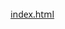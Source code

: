 [index.html](https://github.com/user-attachments/files/22397574/index.html)
<!DOCTYPE html>
<html lang="th">
<head>
  <meta charset="UTF-8">
  <title>เกมขัดแยกขยะ</title>
  <style>
    body
      * {
            box-sizing: border-box;
            margin: 0;
            padding: 0;
            font-family: 'Segoe UI', Tahoma, Geneva, Verdana, sans-serif;
        }
        
        body {
            background: linear-gradient(135deg, #e0f7fa 0%, #b2ebf2 30%, #80deea 70%, #4dd0e1 100%);
            min-height: 100vh;
            padding: 20px;
            text-align: center;
            display: flex;
            flex-direction: column;
            align-items: center;
            justify-content: center;
        }
        
        .game-container {
            max-width: 900px;
            width: 100%;
            margin: 20px auto;
            background: rgba(255, 255, 255, 0.9);
            border-radius: 20px;
            padding: 25px;
            box-shadow: 0 10px 30px rgba(0, 150, 136, 0.2);
            backdrop-filter: blur(5px);
            border: 1px solid rgba(255, 255, 255, 0.5);
        }
        
        .header {
            margin-bottom: 25px;
            position: relative;
        }
        
        h1 {
            color: #00695c;
            margin-bottom: 15px;
            font-size: 2.8rem;
            text-shadow: 2px 2px 4px rgba(0, 0, 0, 0.1);
            position: relative;
            display: inline-block;
        }
        
        h1:after {
            content: '';
            position: absolute;
            bottom: -10px;
            left: 50%;
            transform: translateX(-50%);
            width: 100px;
            height: 4px;
            background: linear-gradient(90deg, #4db6ac, #00796b);
            border-radius: 2px;
        }
        
        .instructions {
            background: linear-gradient(135deg, #e8f5e9, #c8e6c9);
            padding: 15px;
            border-radius: 12px;
            margin-bottom: 20px;
            border-left: 5px solid #388e3c;
            text-align: left;
            box-shadow: 0 4px 6px rgba(0, 0, 0, 0.05);
        }
        
        .instructions h3 {
            color: #2e7d32;
            margin-bottom: 10px;
            display: flex;
            align-items: center;
            gap: 10px;
        }
        
        .instructions ul {
            list-style-type: none;
            padding-left: 10px;
        }
        
        .instructions li {
            margin-bottom: 8px;
            display: flex;
            align-items: center;
            gap: 8px;
            color: #424242;
        }
        
        .instructions i {
            color: #388e3c;
            font-size: 1.2rem;
        }
        
        .info-container {
            display: flex;
            justify-content: space-between;
            align-items: center;
            margin-bottom: 25px;
            flex-wrap: wrap;
            gap: 15px;
        }
        
        .score-board {
            font-size: 1.3rem;
            color: #37474f;
            background: linear-gradient(135deg, #bbdefb, #90caf9);
            padding: 12px 20px;
            border-radius: 50px;
            display: inline-block;
            box-shadow: 0 4px 8px rgba(33, 150, 243, 0.2);
            flex: 1;
        }
        
        .timer-container {
            font-size: 1.3rem;
            color: #37474f;
            background: linear-gradient(135deg, #fff9c4, #fff176);
            padding: 12px 20px;
            border-radius: 50px;
            display: inline-block;
            box-shadow: 0 4px 8px rgba(255, 193, 7, 0.2);
            flex: 1;
        }
        
        .timer-container.warning {
            background: linear-gradient(135deg, #ffcdd2, #ef9a9a);
            color: #c62828;
            animation: pulse 1s infinite;
        }
        
        @keyframes pulse {
            0% { transform: scale(1); }
            50% { transform: scale(1.05); }
            100% { transform: scale(1); }
        }
        
        .round-info {
            font-size: 1.3rem;
            color: #37474f;
            background: linear-gradient(135deg, #d1c4e9, #b39ddb);
            padding: 12px 20px;
            border-radius: 50px;
            display: inline-block;
            box-shadow: 0 4px 8px rgba(103, 58, 183, 0.2);
            flex: 1;
        }
        
        .bins-container {
            display: flex;
            justify-content: space-around;
            margin-bottom: 35px;
            flex-wrap: wrap;
            gap: 15px;
        }
        
        .bin {
            width: 160px;
            height: 220px;
            margin: 10px;
            border-radius: 15px;
            display: flex;
            flex-direction: column;
            align-items: center;
            justify-content: flex-end;
            position: relative;
            cursor: pointer;
            transition: all 0.3s ease;
            box-shadow: 0 8px 16px rgba(0, 0, 0, 0.1);
            overflow: hidden;
        }
        
        .bin:before {
            content: '';
            position: absolute;
            top: 0;
            left: 0;
            right: 0;
            height: 15px;
            background: rgba(255, 255, 255, 0.5);
            border-bottom: 2px solid rgba(255, 255, 255, 0.3);
        }
        
        .bin-top {
            width: 100%;
            height: 35px;
            border-top-left-radius: 15px;
            border-top-right-radius: 15px;
            position: relative;
            z-index: 2;
        }
        
        .bin-body {
            width: 90%;
            height: 185px;
            border-bottom-left-radius: 15px;
            border-bottom-right-radius: 15px;
            display: flex;
            flex-direction: column;
            align-items: center;
            justify-content: center;
            color: white;
            font-weight: bold;
            text-shadow: 1px 1px 3px rgba(0, 0, 0, 0.4);
            position: relative;
            z-index: 1;
            padding: 10px;
        }
        
        .bin-type {
            font-size: 1.1rem;
            margin-bottom: 5px;
        }
        
        .bin-examples {
            font-size: 0.85rem;
            font-weight: normal;
            opacity: 0.9;
            margin-top: 8px;
        }
        
        .blue-bin .bin-top { background: linear-gradient(135deg, #64b5f6, #1976d2); }
        .blue-bin .bin-body { background: linear-gradient(135deg, #42a5f5, #1565c0); }
        
        .green-bin .bin-top { background: linear-gradient(135deg, #81c784, #388e3c); }
        .green-bin .bin-body { background: linear-gradient(135deg, #66bb6a, #2e7d32); }
        
        .yellow-bin .bin-top { background: linear-gradient(135deg, #fff176, #fbc02d); }
        .yellow-bin .bin-body { background: linear-gradient(135deg, #ffee58, #f9a825); }
        
        .red-bin .bin-top { background: linear-gradient(135deg, #ff8a65, #d84315); }
        .red-bin .bin-body { background: linear-gradient(135deg, #ff7043, #bf360c); }
        
        .bin.incorrect {
            animation: shake 0.5s;
            box-shadow: 0 0 15px rgba(255, 0, 0, 0.5);
        }
        
        @keyframes shake {
            0%, 100% { transform: translateX(0); }
            20%, 60% { transform: translateX(-8px); }
            40%, 80% { transform: translateX(8px); }
        }
        
        .trash-items {
            display: flex;
            flex-wrap: wrap;
            justify-content: center;
            gap: 20px;
            margin-bottom: 35px;
            padding: 15px;
            background: rgba(236, 239, 241, 0.5);
            border-radius: 15px;
            min-height: 180px;
        }
        
        .trash-item {
            width: 85px;
            height: 85px;
            border-radius: 12px;
            display: flex;
            flex-direction: column;
            align-items: center;
            justify-content: center;
            cursor: grab;
            font-size: 2.8rem;
            box-shadow: 0 5px 10px rgba(0, 0, 0, 0.1);
            transition: all 0.3s ease;
            background: white;
            position: relative;
            overflow: hidden;
            animation: appear 0.5s ease;
        }
        
        @keyframes appear {
            from { transform: scale(0); opacity: 0; }
            to { transform: scale(1); opacity: 1; }
        }
        
        .trash-item:after {
            content: '';
            position: absolute;
            top: 0;
            left: 0;
            right: 0;
            bottom: 0;
            background: linear-gradient(135deg, rgba(255, 255, 255, 0.3), transparent);
            border-radius: 12px;
        }
        
        .trash-item:hover {
            transform: translateY(-5px) scale(1.05);
            box-shadow: 0 8px 15px rgba(0, 0, 0, 0.15);
        }
        
        .trash-name {
            position: absolute;
            bottom: -25px;
            left: 0;
            right: 0;
            font-size: 0.75rem;
            color: #37474f;
            font-weight: 500;
            opacity: 0;
            transition: opacity 0.3s;
        }
        
        .trash-item:hover .trash-name {
            opacity: 1;
        }
        
        .controls {
            margin-top: 25px;
            display: flex;
            justify-content: center;
            gap: 15px;
        }
        
        button {
            padding: 14px 30px;
            background: linear-gradient(135deg, #00acc1, #00838f);
            color: white;
            border: none;
            border-radius: 50px;
            cursor: pointer;
            font-size: 1.1rem;
            font-weight: bold;
            transition: all 0.3s;
            box-shadow: 0 5px 15px rgba(0, 131, 143, 0.4);
            display: flex;
            align-items: center;
            gap: 8px;
        }
        
        button:hover {
            transform: translateY(-3px);
            box-shadow: 0 8px 20px rgba(0, 131, 143, 0.6);
        }
        
        button:active {
            transform: translateY(1px);
        }
        
        .message {
            margin-top: 25px;
            padding: 20px;
            border-radius: 15px;
            font-weight: bold;
            display: none;
            animation: fadeIn 0.5s;
            box-shadow: 0 5px 15px rgba(0, 0, 0, 0.1);
        }
        
        .success {
            background: linear-gradient(135deg, #c8e6c9, #a5d6a7);
            color: #2e7d32;
            display: none;
            border-left: 5px solid #4caf50;
        }
        
        .timeup {
            background: linear-gradient(135deg, #ffcdd2, #ef9a9a);
            color: #c62828;
            display: none;
            border-left: 5px solid #d32f2f;
        }
        
        @keyframes fadeIn {
            from { opacity: 0; transform: translateY(20px); }
            to { opacity: 1; transform: translateY(0); }
        }
        
        .footer {
            margin-top: 30px;
            color: #546e7a;
            font-size: 0.9rem;
        }
        
        @media (max-width: 768px) {
            .bin {
                width: 130px;
                height: 190px;
            }
            
            .trash-item {
                width: 70px;
                height: 70px;
                font-size: 2.2rem;
            }
            
            h1 {
                font-size: 2.2rem;
            }
            
            .controls {
                flex-direction: column;
                align-items: center;
            }
            
            button {
                width: 100%;
                max-width: 300px;
                justify-content: center;
            }
            
            .info-container {
                flex-direction: column;
            }
        }
        
        @media (max-width: 480px) {
            .bins-container {
                gap: 10px;
            }
            
            .bin {
                width: 45%;
                height: 180px;
                margin: 5px;
            }
            
            .trash-items {
                gap: 12px;
            }
            
            .trash-item {
                width: 60px;
                height: 60px;
                font-size: 1.8rem;
            }
            
            .bin-type {
                font-size: 1rem;
            }
            
            .bin-examples {
                font-size: 0.7rem;
            }
        }
    </style>
</head>
<body>
    <div class="game-container">
        <div class="header">
            <h1><i class="fas fa-recycle"></i> เกมขัดแยกขยะ</h1>
            
            <div class="instructions">
                <h3><i class="fas fa-info-circle"></i> วิธีเล่น</h3>
                <ul>
                    <li><i class="fas fa-check-circle"></i> ลากขยะแต่ละชิ้นไปวางบนถังขยะที่คิดว่าถูกต้อง</li>
                    <li><i class="fas fa-check-circle"></i> แยกขยะทั้งหมด 12 ชิ้นให้ถูกต้องภายใน 2 นาที</li>
                    <li><i class="fas fa-check-circle"></i> ถังขยะจะสั่นและแสดงสีแดงหากแยกผิด</li>
                    <li><i class="fas fa-check-circle"></i> ขยะจะเปลี่ยนไปทุกครั้งที่เริ่มเกมใหม่</li>
                </ul>
            </div>
        </div>
        
        <div class="info-container">
            <div class="score-board">
                <p>ขยะที่แยกแล้ว: <span id="trash-count">0</span> / 12</p>
            </div>
            
            <div class="timer-container" id="timer">
                <p>เวลาเหลือ: <span id="minutes">02</span>:<span id="seconds">00</span></p>
            </div>
            
            <div class="round-info">
                <p>รอบที่: <span id="round-number">1</span></p>
            </div>
        </div>
        
        <div class="bins-container">
            <div class="bin blue-bin" data-type="recyclable">
                <div class="bin-top"></div>
                <div class="bin-body">
                    <div class="bin-type">ขยะรีไซเคิล</div>
                    <div class="bin-examples">(กระดาษ, ขวดพลาสติก, กระป๋อง)</div>
                </div>
            </div>
            
            <div class="bin green-bin" data-type="organic">
                <div class="bin-top"></div>
                <div class="bin-body">
                    <div class="bin-type">ขยะอินทรีย์</div>
                    <div class="bin-examples">(เปลือกผลไม้, เศษอาหาร, ใบไม้)</div>
                </div>
            </div>
            
            <div class="bin yellow-bin" data-type="general">
                <div class="bin-top"></div>
                <div class="bin-body">
                    <div class="bin-type">ขยะทั่วไป</div>
                    <div class="bin-examples">(ถุงพลาสติก, ฟอยล์อาหาร, หลอด)</div>
                </div>
            </div>
            
            <div class="bin red-bin" data-type="hazardous">
                <div class="bin-top"></div>
                <div class="bin-body">
                    <div class="bin-type">ขยะอันตราย</div>
                    <div class="bin-examples">(หลอดไฟ, แบตเตอรี่, สารเคมี)</div>
                </div>
            </div>
        </div>
        
        <div class="trash-items" id="trash-items">
            <!-- ขยะจะถูกเพิ่มโดย JavaScript -->
        </div>
        
        <div class="controls">
            <button id="restart-btn"><i class="fas fa-redo"></i> เริ่มเกมใหม่</button>
            <button id="next-round-btn"><i class="fas fa-forward"></i> รอบถัดไป</button>
        </div>
        
        <div class="message success" id="success-message">
            <i class="fas fa-trophy"></i> ยินดีด้วย! คุณแยกขยะถูกต้องทั้งหมด กำลังเริ่มรอบใหม่...
        </div>
        
        <div class="message timeup" id="timeup-message">
            <i class="fas fa-clock"></i> เวลาหมดแล้ว! กดเริ่มเกมใหม่เพื่อเล่นอีกครั้ง
        </div>
    </div>

    <div class="footer">
        <p>สร้างด้วย HTML, CSS และ JavaScript | เกมเพื่อสิ่งแวดล้อม</p>
    </div>

    <script>
        document.addEventListener('DOMContentLoaded', function() {
            // ข้อมูลขยะและประเภท (มีขยะเพิ่มมากขึ้นเพื่อสุ่มเลือก)
            const allTrashItems = [
                // ขยะรีไซเคิล
                { name: "กระดาษ", type: "recyclable", emoji: "📄" },
                { name: "ขวดพลาสติก", type: "recyclable", emoji: "🧴" },
                { name: "กระป๋องอลูมิเนียม", type: "recyclable", emoji: "🥫" },
                { name: "ขวดแก้ว", type: "recyclable", emoji: "🍶" },
                { name: "หนังสือ", type: "recyclable", emoji: "📚" },
                { name: "กล่องกระดาษ", type: "recyclable", emoji: "📦" },
                { name: "นิตยสาร", type: "recyclable", emoji: "📰" },
                { name: "กล่องนม", type: "recyclable", emoji: "🥛" },
                
                // ขยะอินทรีย์
                { name: "เปลือกผลไม้", type: "organic", emoji: "🍌" },
                { name: "เศษอาหาร", type: "organic", emoji: "🍲" },
                { name: "ใบไม้", type: "organic", emoji: "🍃" },
                { name: "เปลือกไข่", type: "organic", emoji: "🥚" },
                { name: "กากกาแฟ", type: "organic", emoji: "☕" },
                { name: "เปลือกถั่ว", type: "organic", emoji: "🥜" },
                { name: "เศษพืช", type: "organic", emoji: "🌿" },
                { name: "อาหารเหลือ", type: "organic", emoji: "🍛" },
                
                // ขยะทั่วไป
                { name: "ถุงพลาสติก", type: "general", emoji: "🛍️" },
                { name: "ฟอยล์อาหาร", type: "general", emoji: "🥡" },
                { name: "หลอด", type: "general", emoji: "🥤" },
                { name: "ภาชนะโฟม", type: "general", emoji: "🍱" },
                { name: "ทิชชู่", type: "general", emoji: "🧻" },
                { name: "แผ่นCD", type: "general", emoji: "💿" },
                { name: "แปรงสีฟัน", type: "general", emoji: "🪥" },
                { name: "ไม้พันสำลี", type: "general", emoji: "🪥" },
                
                // ขยะอันตราย
                { name: "หลอดไฟ", type: "hazardous", emoji: "💡" },
                { name: "แบตเตอรี่", type: "hazardous", emoji: "🔋" },
                { name: "สารเคมี", type: "hazardous", emoji: "🧪" },
                { name: "ยาหมดอายุ", type: "hazardous", emoji: "💊" },
                { name: "เทอร์โมมิเตอร์", type: "hazardous", emoji: "🌡️" },
                { name: "กระป๋องสเปรย์", type: "hazardous", emoji: "🧴" },
                { name: "สีทาบ้าน", type: "hazardous", emoji: "🎨" },
                { name: "อุปกรณ์อิเล็กทรอนิกส์", type: "hazardous", emoji: "📱" }
            ];
            
            const bins = document.querySelectorAll('.bin');
            const trashContainer = document.getElementById('trash-items');
            const restartBtn = document.getElementById('restart-btn');
            const nextRoundBtn = document.getElementById('next-round-btn');
            const trashCountElement = document.getElementById('trash-count');
            const roundNumberElement = document.getElementById('round-number');
            const successMessage = document.getElementById('success-message');
            const timeupMessage = document.getElementById('timeup-message');
            const timerContainer = document.getElementById('timer');
            const minutesElement = document.getElementById('minutes');
            const secondsElement = document.getElementById('seconds');
            
            let correctCount = 0;
            let currentTrashItems = [];
            let roundNumber = 1;
            let timer;
            let timeLeft = 120; // 2 นาทีในหน่วยวินาที
            
            // ฟังก์ชันสุ่มเลือกขยะ 12 ชิ้นจากทั้งหมด
            function getRandomTrashItems() {
                const shuffled = [...allTrashItems].sort(() => 0.5 - Math.random());
                return shuffled.slice(0, 12);
            }
            
            // เริ่มจับเวลา
            function startTimer() {
                clearInterval(timer);
                timeLeft = 120;
                updateTimerDisplay();
                
                timer = setInterval(function() {
                    timeLeft--;
                    updateTimerDisplay();
                    
                    if (timeLeft <= 0) {
                        clearInterval(timer);
                        timeUp();
                    } else if (timeLeft <= 30) {
                        timerContainer.classList.add('warning');
                    }
                }, 1000);
            }
            
            // อัพเดทการแสดงผลเวลา
            function updateTimerDisplay() {
                const minutes = Math.floor(timeLeft / 60);
                const seconds = timeLeft % 60;
                
                minutesElement.textContent = minutes.toString().padStart(2, '0');
                secondsElement.textContent = seconds.toString().padStart(2, '0');
            }
            
            // เวลาหมด
            function timeUp() {
                timeupMessage.style.display = 'block';
                // ปิดการลากขยะ
                const trashItems = document.querySelectorAll('.trash-item');
                trashItems.forEach(item => {
                    item.draggable = false;
                    item.style.cursor = 'not-allowed';
                    item.style.opacity = '0.7';
                });
            }
            
            // เริ่มเกม
            function startGame() {
                // ล้างข้อมูลเกมก่อนหน้า
                correctCount = 0;
                trashCountElement.textContent = '0';
                trashContainer.innerHTML = '';
                successMessage.style.display = 'none';
                timeupMessage.style.display = 'none';
                timerContainer.classList.remove('warning');
                
                // เริ่มจับเวลา
                startTimer();
                
                // สุ่มเลือกขยะ 12 ชิ้น
                currentTrashItems = getRandomTrashItems();
                
                // สร้างองค์ประกอบขยะ
                currentTrashItems.forEach((trash, index) => {
                    const trashElement = document.createElement('div');
                    trashElement.className = 'trash-item';
                    trashElement.draggable = true;
                    trashElement.dataset.type = trash.type;
                    trashElement.dataset.index = index;
                    trashElement.innerHTML = `${trash.emoji}<div class="trash-name">${trash.name}</div>`;
                    
                    // เพิ่มการจัดการการลากและวาง
                    trashElement.addEventListener('dragstart', dragStart);
                    
                    trashContainer.appendChild(trashElement);
                });
            }
            
            // เริ่มรอบใหม่
            function nextRound() {
                roundNumber++;
                roundNumberElement.textContent = roundNumber;
                startGame();
            }
            
            // การจัดการการลากเริ่มต้น
            function dragStart(e) {
                e.dataTransfer.setData('text/plain', e.target.dataset.index);
            }
            
            // การจัดการการวาง
            function dragOver(e) {
                e.preventDefault();
            }
            
            function drop(e) {
                e.preventDefault();
                const trashIndex = e.dataTransfer.getData('text/plain');
                const trashElement = document.querySelector(`.trash-item[data-index="${trashIndex}"]`);
                if (!trashElement) return;
                
                const trashType = trashElement.dataset.type;
                const binType = this.dataset.type;
                
                // ตรวจสอบว่าถูกต้องหรือไม่
                if (trashType === binType) {
                    // ถูกต้อง - ลบขยะออก
                    trashElement.style.transform = 'scale(0)';
                    trashElement.style.opacity = '0';
                    setTimeout(() => {
                        trashElement.remove();
                    }, 300);
                    
                    correctCount++;
                    trashCountElement.textContent = correctCount;
                    
                    // ตรวจสอบว่าเกมจบแล้วหรือยัง
                    if (correctCount === 12) {
                        clearInterval(timer);
                        successMessage.style.display = 'block';
                        setTimeout(() => {
                            nextRound();
                        }, 2000);
                    }
                } else {
                    // ไม่ถูกต้อง - แสดงแอนิเมชั่น
                    this.classList.add('incorrect');
                    setTimeout(() => {
                        this.classList.remove('incorrect');
                    }, 500);
                }
            }
            
            // เพิ่มการจัดการการวางให้กับถังขยะแต่ละใบ
            bins.forEach(bin => {
                bin.addEventListener('dragover', dragOver);
                bin.addEventListener('drop', drop);
            });
            
            // การจัดการปุ่มเริ่มใหม่
            restartBtn.addEventListener('click', function() {
                roundNumber = 1;
                roundNumberElement.textContent = roundNumber;
                startGame();
            });
            
            // การจัดการปุ่มรอบถัดไป
            nextRoundBtn.addEventListener('click', nextRound);
            
            // เริ่มเกม
            startGame();
        });
    </script>

  <script>
    function allowDrop(event) {
      event.preventDefault();
    }
    document.querySelectorAll('.trash').forEach(item => {
      item.addEventListener('dragstart', ev => {
        ev.dataTransfer.setData("text", ev.target.textContent);
      });
    });
    function drop(ev, binType) {
      ev.preventDefault();
      const data = ev.dataTransfer.getData("text");
      alert("คุณทิ้ง " + data + " ลงถัง " + binType + " !");
    }
  </script>
</body>
</html>
